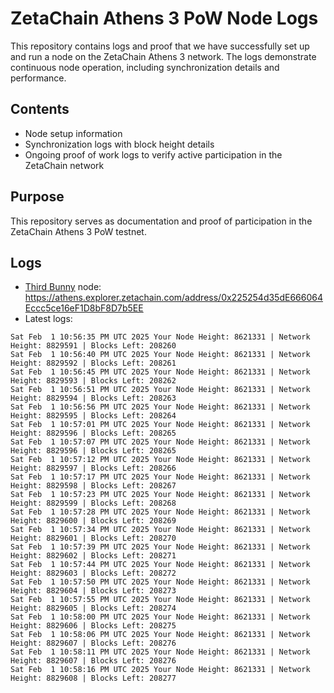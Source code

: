 # ZetaChain Athens 3 PoW Node Logs
This repository contains logs and proof that we have successfully set up and run a node on the ZetaChain Athens 3 network. The logs demonstrate continuous node operation, including synchronization details and performance.

## Contents
- Node setup information
- Synchronization logs with block height details
- Ongoing proof of work logs to verify active participation in the ZetaChain network

## Purpose
This repository serves as documentation and proof of participation in the ZetaChain Athens 3 PoW testnet.

## Logs

- [Third Bunny](https://thirdbunny.xyz/) node: https://athens.explorer.zetachain.com/address/0x225254d35dE666064Eccc5ce16eF1D8bF8D7b5EE
- Latest logs:
```
Sat Feb  1 10:56:35 PM UTC 2025 Your Node Height: 8621331 | Network Height: 8829591 | Blocks Left: 208260
Sat Feb  1 10:56:40 PM UTC 2025 Your Node Height: 8621331 | Network Height: 8829592 | Blocks Left: 208261
Sat Feb  1 10:56:45 PM UTC 2025 Your Node Height: 8621331 | Network Height: 8829593 | Blocks Left: 208262
Sat Feb  1 10:56:51 PM UTC 2025 Your Node Height: 8621331 | Network Height: 8829594 | Blocks Left: 208263
Sat Feb  1 10:56:56 PM UTC 2025 Your Node Height: 8621331 | Network Height: 8829595 | Blocks Left: 208264
Sat Feb  1 10:57:01 PM UTC 2025 Your Node Height: 8621331 | Network Height: 8829596 | Blocks Left: 208265
Sat Feb  1 10:57:07 PM UTC 2025 Your Node Height: 8621331 | Network Height: 8829596 | Blocks Left: 208265
Sat Feb  1 10:57:12 PM UTC 2025 Your Node Height: 8621331 | Network Height: 8829597 | Blocks Left: 208266
Sat Feb  1 10:57:17 PM UTC 2025 Your Node Height: 8621331 | Network Height: 8829598 | Blocks Left: 208267
Sat Feb  1 10:57:23 PM UTC 2025 Your Node Height: 8621331 | Network Height: 8829599 | Blocks Left: 208268
Sat Feb  1 10:57:28 PM UTC 2025 Your Node Height: 8621331 | Network Height: 8829600 | Blocks Left: 208269
Sat Feb  1 10:57:34 PM UTC 2025 Your Node Height: 8621331 | Network Height: 8829601 | Blocks Left: 208270
Sat Feb  1 10:57:39 PM UTC 2025 Your Node Height: 8621331 | Network Height: 8829602 | Blocks Left: 208271
Sat Feb  1 10:57:44 PM UTC 2025 Your Node Height: 8621331 | Network Height: 8829603 | Blocks Left: 208272
Sat Feb  1 10:57:50 PM UTC 2025 Your Node Height: 8621331 | Network Height: 8829604 | Blocks Left: 208273
Sat Feb  1 10:57:55 PM UTC 2025 Your Node Height: 8621331 | Network Height: 8829605 | Blocks Left: 208274
Sat Feb  1 10:58:00 PM UTC 2025 Your Node Height: 8621331 | Network Height: 8829606 | Blocks Left: 208275
Sat Feb  1 10:58:06 PM UTC 2025 Your Node Height: 8621331 | Network Height: 8829607 | Blocks Left: 208276
Sat Feb  1 10:58:11 PM UTC 2025 Your Node Height: 8621331 | Network Height: 8829607 | Blocks Left: 208276
Sat Feb  1 10:58:16 PM UTC 2025 Your Node Height: 8621331 | Network Height: 8829608 | Blocks Left: 208277
```
